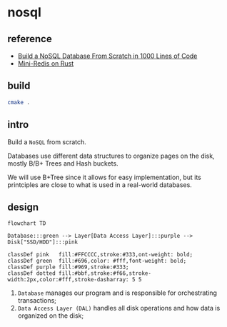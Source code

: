 # nosql

## reference

- [Build a NoSQL Database From Scratch in 1000 Lines of Code](https://betterprogramming.pub/build-a-nosql-database-from-the-scratch-in-1000-lines-of-code-8ed1c15ed924)
- [Mini-Redis on Rust](https://tokio.rs/tokio/tutorial)

## build

```bash
cmake .
```

## intro

Build a `NoSQL` from scratch.

Databases use different data structures to organize pages on the disk, mostly B/B+ Trees and Hash buckets.

We will use B+Tree since it allows for easy implementation, but its printciples are close to what is used in a real-world databases.

## design

```mermaid
flowchart TD

Database:::green --> Layer[Data Access Layer]:::purple --> Disk["SSD/HDD"]:::pink

classDef pink   fill:#FFCCCC,stroke:#333,ont-weight: bold;
classDef green  fill:#696,color: #fff,font-weight: bold;
classDef purple fill:#969,stroke:#333;
classDef dotted fill:#bbf,stroke:#f66,stroke-width:2px,color:#fff,stroke-dasharray: 5 5
```

1. `Database` manages our program and is responsible for orchestrating transactions;
2. `Data Access Layer (DAL)` handles all disk operations and how data is organized on the disk;